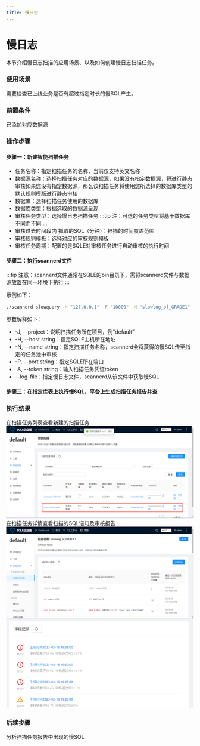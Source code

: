 ```yaml
---
title: 慢日志
---
```


# 慢日志
本节介绍慢日志扫描的应用场景、以及如何创建慢日志扫描任务。

### 使用场景
需要检查已上线业务是否有超过指定时长的慢SQL产生。

### 前置条件
已添加对应数据源

### 操作步骤

#### 步骤一：新建智能扫描任务
* 任务名称：指定扫描任务的名称，当前仅支持英文名称
* 数据源名称：选择扫描任务对应的数据源，如果没有指定数据源，将进行静态审核如果您没有指定数据源，那么该扫描任务将使用您所选择的数据库类型的默认规则模版进行静态审核
* 数据库：选择扫描任务使用的数据库
* 数据库类型：根据选取的数据源呈现
* 审核任务类型：选择慢日志扫描任务
:::tip
注：可选的任务类型将基于数据库不同而不同
:::
* 审核过去时间段内 抓取的SQL（分钟）：扫描的时间覆盖范围
* 审核规则模板：选择对应的审核规则模板
* 审核任务周期：配置的是SQLE对审核任务进行自动审核的执行时间


#### 步骤二：执行scannerd文件
:::tip
注意：scannerd文件通常在SQLE的bin目录下，需将scannerd文件与数据源放置在同一环境下执行
::: 

示例如下：

```bash
./scannerd slowquery -H "127.0.0.1" -P "10000" -N "slowlog_of_GRADE1" -J "default" -A eyJhbGciOiJIUzI1NiIsInR5cCI6IkpXVCJ9.eyJhcG4iOiJzbG93bG9nX29mX0dSQURFMSIsImV4cCI6MTcwODA3MjMzNSwibmFtZSI6ImFkbWluIn0.ArU5HpU7aSSVrRutxSAwRFYahSx0_4RNzD4KB6LTfpM --log-file /var/lib/mysql/mysql-for-test-slow.log
```

参数解释如下：

* -J, --project：说明扫描任务所在项目，例“default”
* -H, --host string：指定SQLE主机所在地址
* -N, --name string：指定扫描任务名称，scannerd会将获得的慢SQL传至指定的任务池中审核
* -P, --port string：指定SQLE所在端口
* -A, --token string：输入扫描任务凭证token
* --log-file：指定慢日志文件，scannerd从该文件中获取慢SQL


#### 步骤三：在指定库表上执行慢SQL，平台上生成扫描任务报告并查

### 执行结果
在扫描任务列表查看新建的扫描任务
![list](img/slowlog-list.png)
在扫描任务详情查看扫描的SQL语句及审核报告
![result](img/slowlog-result.png)
![result2](img/slowlog-result2.png)

### 后续步骤
分析扫描任务报告中出现的慢SQL





